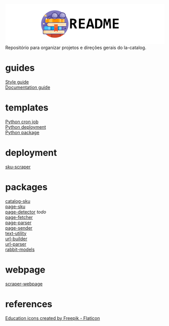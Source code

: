 <picture>
  <source media="(prefers-color-scheme: dark)" srcset="https://github.com/la-catalog/README/raw/main/res/readme_dark.png">
  <img alt="Shows an illustrated sun in light color mode and a moon with stars in dark color mode." src="https://github.com/la-catalog/README/raw/main/res/readme_light.png">
</picture>  
Repositório para organizar projetos e direções gerais do la-catalog.  

# guides
[Style guide](/STYLE_GUIDE.md)  
[Documentation guide](/DOCUMENTATION_GUIDE.md)

# templates
[Python cron job](https://github.com/thiagola92/python-cronjob)  
[Python deployment](https://github.com/thiagola92/python-deployment)  
[Python package](https://github.com/thiagola92/python-package)  

# deployment
[sku-scraper](https://github.com/thiagola92/sku-scraper)  

# packages
[catalog-sku](https://github.com/thiagola92/catalog-sku)  
[page-sku](https://github.com/thiagola92/page-sku)  
[page-detector](https://github.com/thiagola92/page-detector) *todo*  
[page-fetcher](https://github.com/thiagola92/page-fetcher)  
[page-parser](https://github.com/thiagola92/page-parser)  
[page-sender](https://github.com/thiagola92/page-sender)  
[text-utility](https://github.com/thiagola92/text-utility)  
[url-builder](https://github.com/thiagola92/url-builder)  
[url-parser](https://github.com/thiagola92/url-parser)  
[rabbit-models](https://github.com/thiagola92/rabbit-models)  

# webpage
[scraper-webpage](https://github.com/thiagola92/scraper-webpage)  

# references
<a href="https://www.flaticon.com/free-icons/education" title="education icons">Education icons created by Freepik - Flaticon</a>  
